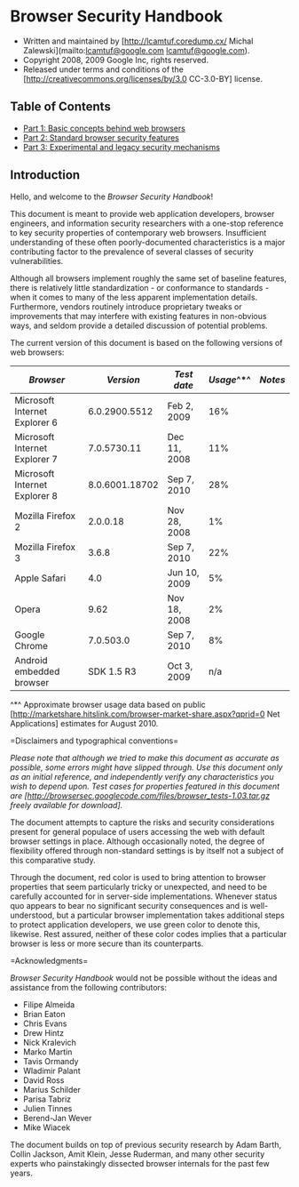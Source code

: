 # Browser Security Handbook

- Written and maintained by [http://lcamtuf.coredump.cx/ Michal Zalewski](mailto:lcamtuf@google.com lcamtuf@google.com).
- Copyright 2008, 2009 Google Inc, rights reserved.
- Released under terms and conditions of the [http://creativecommons.org/licenses/by/3.0 CC-3.0-BY] license.

## Table of Contents

- [Part 1: Basic concepts behind web browsers](Part1.md)
- [Part 2: Standard browser security features](Part2.md)
- [Part 3: Experimental and legacy security mechanisms](Part3.md)

## Introduction

Hello, and welcome to the _Browser Security Handbook_!

This document is meant to provide web application developers, browser engineers, and information security researchers with a one-stop reference to key security properties of contemporary web browsers. Insufficient understanding of these often poorly-documented characteristics is a major contributing factor to the prevalence of several classes of security vulnerabilities.

Although all browsers implement roughly the same set of baseline features, there is relatively little standardization - or conformance to standards - when it comes to many of the less apparent implementation details. Furthermore, vendors routinely introduce proprietary tweaks or improvements that may interfere with existing features in non-obvious ways, and seldom provide a detailed discussion of potential problems.

The current version of this document is based on the following versions of web browsers:


| *Browser*                     | *Version*      | *Test date*  | *Usage*^*^ | *Notes* |
| ----------------------------- | -------------- | ------------ | ---------- | ------- |
| Microsoft Internet Explorer 6 | 6.0.2900.5512  | Feb 2, 2009  | 16%        |         |
| Microsoft Internet Explorer 7 | 7.0.5730.11    | Dec 11, 2008 | 11%        |         |
| Microsoft Internet Explorer 8 | 8.0.6001.18702 | Sep 7, 2010  | 28%        |         |
| Mozilla Firefox 2             | 2.0.0.18       | Nov 28, 2008 | 1%         |         |
| Mozilla Firefox 3             | 3.6.8          | Sep 7, 2010  | 22%        |         |
| Apple Safari                  | 4.0            | Jun 10, 2009 | 5%         |         |
| Opera                         | 9.62           | Nov 18, 2008 | 2%         |         |
| Google Chrome                 | 7.0.503.0      | Sep 7, 2010  | 8%         |         |
| Android  embedded browser     | SDK 1.5 R3     | Oct 3, 2009  | n/a        |         |

^*^ Approximate browser usage data based on public [http://marketshare.hitslink.com/browser-market-share.aspx?qprid=0 Net Applications] estimates for August 2010.

=Disclaimers and typographical conventions=

*Please note that although we tried to make this document as accurate as possible, some errors might have slipped through. Use this document only as an initial reference, and independently verify any characteristics you wish to depend upon. Test cases for properties featured in this document are [http://browsersec.googlecode.com/files/browser_tests-1.03.tar.gz freely available for download].*

The document attempts to capture the risks and security considerations present for general populace of users accessing the web with default browser settings in place. Although occasionally noted, the degree of flexibility offered through non-standard settings is by itself not a subject of this comparative study.

Through the document, red color is used to bring attention to browser properties that seem particularly tricky or unexpected, and need to be carefully accounted for in server-side implementations. Whenever status quo appears to bear no significant security consequences and is well-understood, but a particular browser implementation takes additional steps to protect application developers, we use green color to denote this, likewise. Rest assured, neither of these color codes implies that a particular browser is less or more secure than its counterparts.

=Acknowledgments=

_Browser Security Handbook_ would not be possible without the ideas and assistance from the following contributors:

- Filipe Almeida
- Brian Eaton
- Chris Evans
- Drew Hintz
- Nick Kralevich
- Marko Martin
- Tavis Ormandy
- Wladimir Palant
- David Ross
- Marius Schilder
- Parisa Tabriz
- Julien Tinnes
- Berend-Jan Wever
- Mike Wiacek

The document builds on top of previous security research by Adam Barth, Collin Jackson, Amit Klein, Jesse Ruderman, and many other security experts who painstakingly dissected browser internals for the past few years.
